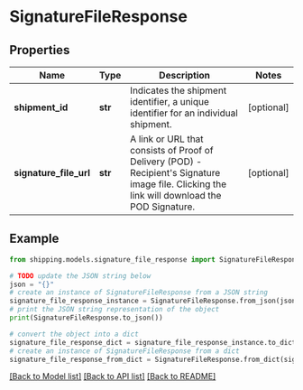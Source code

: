 # SignatureFileResponse


## Properties

Name | Type | Description | Notes
------------ | ------------- | ------------- | -------------
**shipment_id** | **str** | Indicates the shipment identifier, a unique identifier for an individual shipment. | [optional] 
**signature_file_url** | **str** | A link or URL that consists of Proof of Delivery (POD) - Recipient&#39;s Signature image file. Clicking the link will download the POD Signature. | [optional] 

## Example

```python
from shipping.models.signature_file_response import SignatureFileResponse

# TODO update the JSON string below
json = "{}"
# create an instance of SignatureFileResponse from a JSON string
signature_file_response_instance = SignatureFileResponse.from_json(json)
# print the JSON string representation of the object
print(SignatureFileResponse.to_json())

# convert the object into a dict
signature_file_response_dict = signature_file_response_instance.to_dict()
# create an instance of SignatureFileResponse from a dict
signature_file_response_from_dict = SignatureFileResponse.from_dict(signature_file_response_dict)
```
[[Back to Model list]](../README.md#documentation-for-models) [[Back to API list]](../README.md#documentation-for-api-endpoints) [[Back to README]](../README.md)


